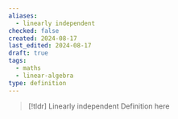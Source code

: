 ```yaml
---
aliases:
  - linearly independent
checked: false
created: 2024-08-17
last_edited: 2024-08-17
draft: true
tags:
  - maths
  - linear-algebra
type: definition
---
```

>[!tldr] Linearly independent
>Definition here

